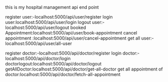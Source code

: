 this is my hospital management api end point

register user:-localhost:5000/api/user/register
login user:localhost:5000/api/user/login
logout user:-localhost:5000/api/user/logout
booked Appointment:localhost:5000/api/user/book-appointment
cancel appointment :localhost:5000/api/user/cancel-appointment
get all user:-localhost:5000/api/user/all-user

register doctor:-localhost:5000/api/doctor/register
login doctor:-localhost:5000/api/doctor/login
doctorlogout:localhost:5000/api/doctor/logout
getAllDoctor:localhost:5000/api/doctor/get-all-doctor
get all appointment of doctor:localhost:5000/api/doctor/fetch-all-appointment
